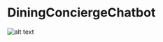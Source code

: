 # DiningConciergeChatbot
![alt text](https://github.com/[Jordonez123]/[DiningConciergeChatbot]/blob/[main]/DiningConciergeChatbotWorkFlow.jpg?raw=true)
